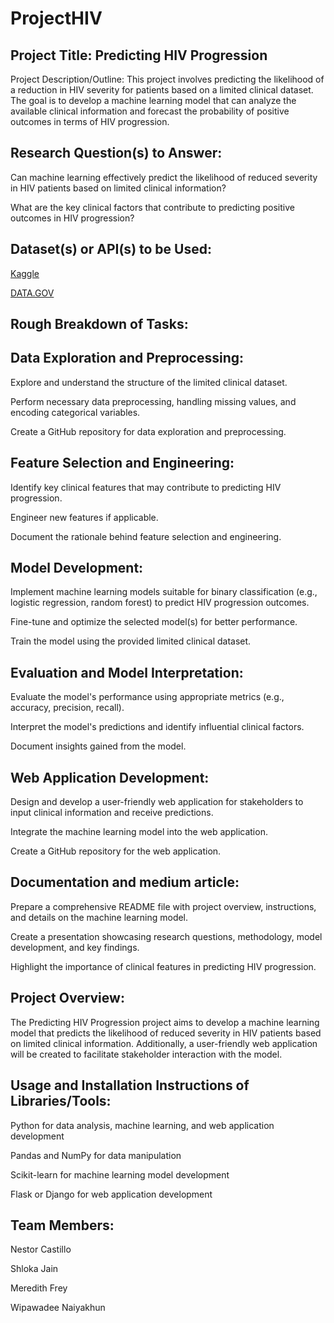 # ProjectHIV

## Project Title: Predicting HIV Progression 

Project Description/Outline: This project involves predicting the likelihood of a reduction in HIV severity for patients based on a limited clinical dataset. The goal is to develop a machine learning model that can analyze the available clinical information and forecast the probability of positive outcomes in terms of HIV progression. 

## Research Question(s) to Answer: 

Can machine learning effectively predict the likelihood of reduced severity in HIV patients based on limited clinical information? 

What are the key clinical factors that contribute to predicting positive outcomes in HIV progression? 

## Dataset(s) or API(s) to be Used: 

[Kaggle](https://www.kaggle.com/competitions/hivprogression)

[DATA.GOV](https://catalog.data.gov/dataset/?tags=hiv&res_format=CS)

## Rough Breakdown of Tasks: 

## Data Exploration and Preprocessing:  

Explore and understand the structure of the limited clinical dataset. 

Perform necessary data preprocessing, handling missing values, and encoding categorical variables. 

Create a GitHub repository for data exploration and preprocessing. 

## Feature Selection and Engineering:  

Identify key clinical features that may contribute to predicting HIV progression. 

Engineer new features if applicable. 

Document the rationale behind feature selection and engineering. 

## Model Development:  

Implement machine learning models suitable for binary classification (e.g., logistic regression, random forest) to predict HIV progression outcomes. 

Fine-tune and optimize the selected model(s) for better performance. 

Train the model using the provided limited clinical dataset. 

## Evaluation and Model Interpretation:  

Evaluate the model's performance using appropriate metrics (e.g., accuracy, precision, recall). 

Interpret the model's predictions and identify influential clinical factors. 

Document insights gained from the model. 

## Web Application Development:  

Design and develop a user-friendly web application for stakeholders to input clinical information and receive predictions. 

Integrate the machine learning model into the web application. 

Create a GitHub repository for the web application. 

## Documentation and medium article:  

Prepare a comprehensive README file with project overview, instructions, and details on the machine learning model. 

Create a presentation showcasing research questions, methodology, model development, and key findings. 

Highlight the importance of clinical features in predicting HIV progression. 

## Project Overview: 

The Predicting HIV Progression project aims to develop a machine learning model that predicts the likelihood of reduced severity in HIV patients based on limited clinical information. Additionally, a user-friendly web application will be created to facilitate stakeholder interaction with the model. 

## Usage and Installation Instructions of Libraries/Tools: 

Python for data analysis, machine learning, and web application development 

Pandas and NumPy for data manipulation 

Scikit-learn for machine learning model development 

Flask or Django for web application development 

## Team Members: 

Nestor Castillo 

Shloka Jain 

Meredith Frey 

Wipawadee Naiyakhun  

 
